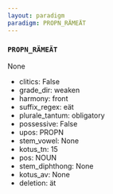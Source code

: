 ```yaml
---
layout: paradigm
paradigm: PROPN_RÄMEÄT
---
```

### ` PROPN_RÄMEÄT `

None
* clitics: False
* grade_dir: weaken
* harmony: front
* suffix_regex: eät
* plurale_tantum: obligatory
* possessive: False
* upos: PROPN
* stem_vowel: None
* kotus_tn: 15
* pos: NOUN
* stem_diphthong: None
* kotus_av: None
* deletion: ät
